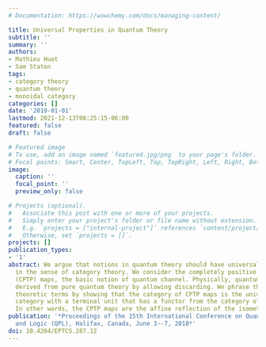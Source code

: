 ```yaml
---
# Documentation: https://wowchemy.com/docs/managing-content/

title: Universal Properties in Quantum Theory
subtitle: ''
summary: ''
authors:
- Mathieu Huot
- Sam Staton
tags:
- category theory
- quantum theory
- monoidal category
categories: []
date: '2019-01-01'
lastmod: 2021-12-13T08:25:15-06:00
featured: false
draft: false

# Featured image
# To use, add an image named `featured.jpg/png` to your page's folder.
# Focal points: Smart, Center, TopLeft, Top, TopRight, Left, Right, BottomLeft, Bottom, BottomRight.
image:
  caption: ''
  focal_point: ''
  preview_only: false

# Projects (optional).
#   Associate this post with one or more of your projects.
#   Simply enter your project's folder or file name without extension.
#   E.g. `projects = ["internal-project"]` references `content/project/deep-learning/index.md`.
#   Otherwise, set `projects = []`.
projects: []
publication_types:
- '1'
abstract: We argue that notions in quantum theory should have universal properties
  in the sense of category theory. We consider the completely positive trace preserving
  (CPTP) maps, the basic notion of quantum channel. Physically, quantum channels are
  derived from pure quantum theory by allowing discarding. We phrase this in category
  theoretic terms by showing that the category of CPTP maps is the universal monoidal
  category with a terminal unit that has a functor from the category of isometries.
  In other words, the CPTP maps are the affine reflection of the isometries.
publication: '*Proceedings of the 15th International Conference on Quantum Physics
  and Logic (QPL), Halifax, Canada, June 3--7, 2018*'
doi: 10.4204/EPTCS.287.12
---
```

